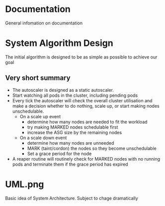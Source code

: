 # Documentation
General infomation on documentation

# System Algorithm Design
The initial algorithm is designed to be as simple as possible to achieve our goal

## Very short summary
- The autoscaler is designed as a static autoscaler. 
- Start watching all pods in the cluster, including pending pods
- Every tick the autoscaler will check the overall cluster utilisation and make a decision whether to do nothing, scale up, or start making nodes unschedulable.
    - On a scale up event
        - determine how many nodes are needed to fit the workload
        - try making MARKED nodes schedulable first
        - increase the ASG size by the remaining nodes
    - On a scale down event
        - determine how many nodes are unneeded
        - MARK (taint/cordon) the nodes so they become unschedulable
        - Set a grace period for the node
- A reaper routine will routinely check for MARKED nodes with no running pods and terminate them if the grace period has expired


# UML.png
Basic idea of System Architecture. Subject to chage dramatically